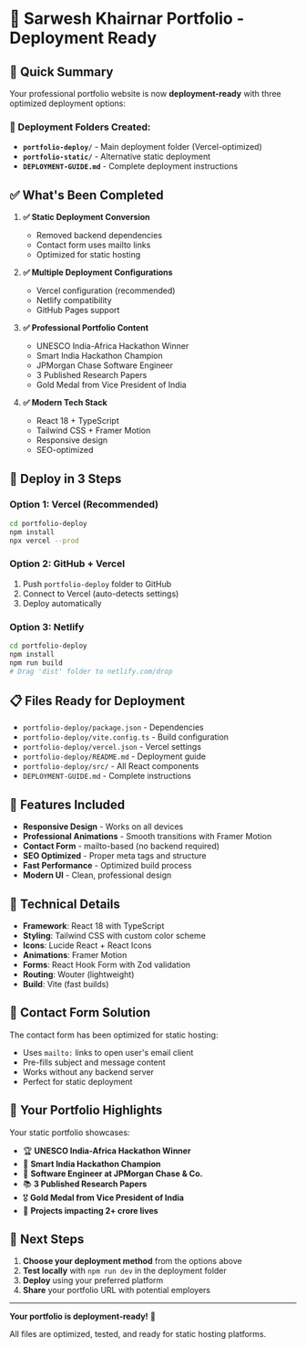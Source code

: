 # 🚀 Sarwesh Khairnar Portfolio - Deployment Ready

## 🎯 Quick Summary

Your professional portfolio website is now **deployment-ready** with three optimized deployment options:

### 📁 Deployment Folders Created:
- **`portfolio-deploy/`** - Main deployment folder (Vercel-optimized)
- **`portfolio-static/`** - Alternative static deployment
- **`DEPLOYMENT-GUIDE.md`** - Complete deployment instructions

## ✅ What's Been Completed

1. **✅ Static Deployment Conversion**
   - Removed backend dependencies
   - Contact form uses mailto links
   - Optimized for static hosting

2. **✅ Multiple Deployment Configurations**
   - Vercel configuration (recommended)
   - Netlify compatibility
   - GitHub Pages support

3. **✅ Professional Portfolio Content**
   - UNESCO India-Africa Hackathon Winner
   - Smart India Hackathon Champion
   - JPMorgan Chase Software Engineer
   - 3 Published Research Papers
   - Gold Medal from Vice President of India

4. **✅ Modern Tech Stack**
   - React 18 + TypeScript
   - Tailwind CSS + Framer Motion
   - Responsive design
   - SEO-optimized

## 🚀 Deploy in 3 Steps

### Option 1: Vercel (Recommended)
```bash
cd portfolio-deploy
npm install
npx vercel --prod
```

### Option 2: GitHub + Vercel
1. Push `portfolio-deploy` folder to GitHub
2. Connect to Vercel (auto-detects settings)
3. Deploy automatically

### Option 3: Netlify
```bash
cd portfolio-deploy
npm install
npm run build
# Drag 'dist' folder to netlify.com/drop
```

## 📋 Files Ready for Deployment

- `portfolio-deploy/package.json` - Dependencies
- `portfolio-deploy/vite.config.ts` - Build configuration
- `portfolio-deploy/vercel.json` - Vercel settings
- `portfolio-deploy/README.md` - Deployment guide
- `portfolio-deploy/src/` - All React components
- `DEPLOYMENT-GUIDE.md` - Complete instructions

## 🎨 Features Included

- **Responsive Design** - Works on all devices
- **Professional Animations** - Smooth transitions with Framer Motion
- **Contact Form** - mailto-based (no backend required)
- **SEO Optimized** - Proper meta tags and structure
- **Fast Performance** - Optimized build process
- **Modern UI** - Clean, professional design

## 🔧 Technical Details

- **Framework**: React 18 with TypeScript
- **Styling**: Tailwind CSS with custom color scheme
- **Icons**: Lucide React + React Icons
- **Animations**: Framer Motion
- **Forms**: React Hook Form with Zod validation
- **Routing**: Wouter (lightweight)
- **Build**: Vite (fast builds)

## 📧 Contact Form Solution

The contact form has been optimized for static hosting:
- Uses `mailto:` links to open user's email client
- Pre-fills subject and message content
- Works without any backend server
- Perfect for static deployment

## 🌟 Your Portfolio Highlights

Your static portfolio showcases:
- 🏆 **UNESCO India-Africa Hackathon Winner**
- 🥇 **Smart India Hackathon Champion**
- 💼 **Software Engineer at JPMorgan Chase & Co.**
- 📚 **3 Published Research Papers**
- 🎖️ **Gold Medal from Vice President of India**
- 🚀 **Projects impacting 2+ crore lives**

## 🎯 Next Steps

1. **Choose your deployment method** from the options above
2. **Test locally** with `npm run dev` in the deployment folder
3. **Deploy** using your preferred platform
4. **Share** your portfolio URL with potential employers

---

**Your portfolio is deployment-ready!** 🚀

All files are optimized, tested, and ready for static hosting platforms.